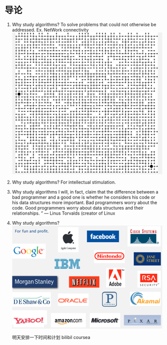 # 导论

1. Why study algorithms?
   To solve problems that could not otherwise be addressed.
   Ex. NetWork connectivity
   ![](./pic/2022-01-09-21-20-38.png)
2. Why study algorithms?
   For intellectual stimulation.
3. Why study algorithms
    I will, in fact, claim that the difference between a bad programmer
   and a good one is whether he considers his code or his data structures
   more important. Bad programmers worry about the code. Good
   programmers worry about data structures and their relationships. ”
            — Linus Torvalds (creator of Linux
4. Why study algorithms?
   ![](./pic/2022-01-09-21-26-32.png)

   明天安排一下时间和计划
   bilibil  coursea